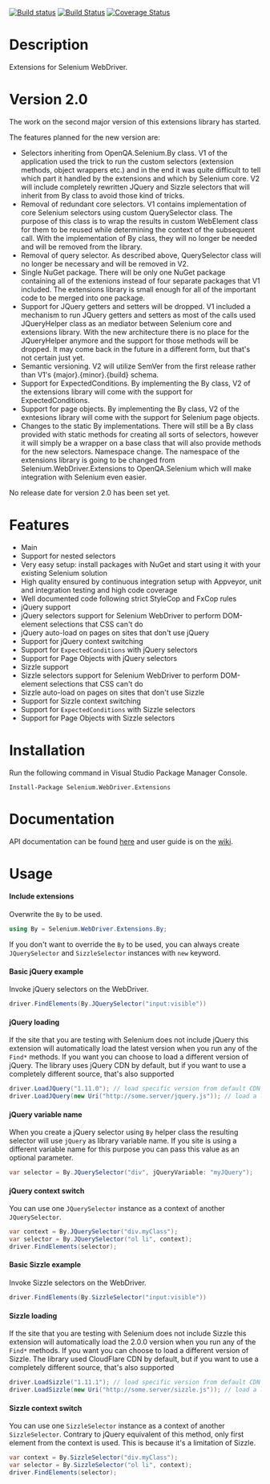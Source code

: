 [![Build status](https://ci.appveyor.com/api/projects/status/xva7kjm1lyi3fqcu)](https://ci.appveyor.com/project/RaYell/selenium-helpers)
[![Build Status](https://travis-ci.org/RaYell/selenium-webdriver-extensions.svg)](https://travis-ci.org/RaYell/selenium-webdriver-extensions)
[![Coverage Status](https://coveralls.io/repos/RaYell/selenium-webdriver-extensions/badge.svg?branch=master)](https://coveralls.io/r/RaYell/selenium-webdriver-extensions?branch=master)

# Description
Extensions for Selenium WebDriver.

# Version 2.0
The work on the second major version of this extensions library has started. 

The features planned for the new version are:
* Selectors inheriting from OpenQA.Selenium.By class. V1 of the application used the trick to run the custom selectors (extension methods, object wrappers etc.) and in the end it was quite difficult to tell which part it handled by the extensions and which by Selenium core. V2 will include completely rewritten JQuery and Sizzle selectors that will inherit from By class to avoid those kind of tricks.
* Removal of redundant core selectors. V1 contains implementation of core Selenium selectors using custom QuerySelector class. The purpose of this class is to wrap the results in custom WebElement class for them to be reused while determining the context of the subsequent call. With the implementation of By class, they will no longer be needed and will be removed from the library.
* Removal of query selector. As described above, QuerySelector class will no longer be necessary and will be removed in V2.
* Single NuGet package. There will be only one NuGet package containing all of the extenions instead of four separate packages that V1 included. The extensions library is small enough for all of the important code to be merged into one package.
* Support for JQuery getters and setters will be dropped. V1 included a mechanism to run JQuery getters and setters as most of the calls used JQueryHelper class as an mediator between Selenium core and extensions library. With the new architecture there is no place for the JQueryHelper anymore and the support for those methods will be dropped. It may come back in the future in a different form, but that's not certain just yet.
* Semantic versioning. V2 will utilize SemVer from the first release rather than V1's {major}.{minor}.{build} schema.
* Support for ExpectedConditions. By implementing the By class, V2 of the extensions library will come with the support for ExpectedConditions.
* Support for page objects. By implementing the By class, V2 of the exntesions library will come with the support for Selenium page objects.
* Changes to the static By implementations. There will still be a By class provided with static methods for creating all sorts of selectors, however it will simply be a wrapper on a base class that will also provide methods for the new selectors.
Namespace change. The namespace of the extensions library is going to be changed from Selenium.WebDriver.Extensions to OpenQA.Selenium which will make integration with Selenium even easier.

No release date for version 2.0 has been set yet.

# Features
* Main
 * Support for nested selectors
 * Very easy setup: install packages with NuGet and start using it with your existing Selenium solution
 * High quality ensured by continuous integration setup with Appveyor, unit and integration testing and high code coverage
 * Well documented code following strict StyleCop and FxCop rules
* jQuery support
 * jQuery selectors support for Selenium WebDriver to perform DOM-element selections that CSS can't do
 * jQuery auto-load on pages on sites that don't use jQuery
 * Support for jQuery context switching
 * Support for `ExpectedConditions` with jQuery selectors
 * Support for Page Objects with jQuery selectors
* Sizzle support
 * Sizzle selectors support for Selenium WebDriver to perform DOM-element selections that CSS can't do
 * Sizzle auto-load on pages on sites that don't use Sizzle
 * Support for Sizzle context switching
 * Support for `ExpectedConditions` with Sizzle selectors
 * Support for Page Objects with Sizzle selectors

# Installation
Run the following command in Visual Studio Package Manager Console.
```posh
Install-Package Selenium.WebDriver.Extensions
```

# Documentation
API documentation can be found [here](https://rayell.github.io/selenium-webdriver-extensions/api) and user guide is on the [wiki](https://github.com/RaYell/selenium-webdriver-extensions/wiki).

# Usage

#### Include extensions
Overwrite the `By` to be used.
```csharp
using By = Selenium.WebDriver.Extensions.By;
```

If you don't want to override the `By` to be used, you can always create `JQuerySelector` and `SizzleSelector` instances with `new` keyword.

#### Basic jQuery example
Invoke jQuery selectors on the WebDriver.
```csharp
driver.FindElements(By.JQuerySelector("input:visible"))
```

#### jQuery loading
If the site that you are testing with Selenium does not include jQuery this extension will automatically load the latest version when you run any of the `Find*` methods. If you want you can choose to load a different version of jQuery. The library uses jQuery CDN by default, but if you want to use a completely different source, that's also supported

```csharp
driver.LoadJQuery("1.11.0"); // load specific version from default CDN
driver.LoadJQuery(new Uri("http://some.server/jquery.js")); // load a library from other source
```

#### jQuery variable name
When you create a jQuery selector using `By` helper class the resulting selector will use `jQuery` as library variable name. If you site is using a different variable name for this purpose you can pass this value as an optional parameter.

```csharp
var selector = By.JQuerySelector("div", jQueryVariable: "myJQuery");
```

#### jQuery context switch
You can use one `JQuerySelector` instance as a context of another `JQuerySelector`.

```csharp
var context = By.JQuerySelector("div.myClass");
var selector = By.JQuerySelector("ol li", context);
driver.FindElements(selector);
```

#### Basic Sizzle example
Invoke Sizzle selectors on the WebDriver.
```csharp
driver.FindElements(By.SizzleSelector("input:visible"))
```

#### Sizzle loading
If the site that you are testing with Selenium does not include Sizzle this extension will automatically load the 2.0.0 version when you run any of the `Find*` methods. If you want you can choose to load a different version of Sizzle. The library used CloudFlare CDN by default, but if you want to use a completely different source, that's also supported

```csharp
driver.LoadSizzle("1.11.1"); // load specific version from default CDN
driver.LoadSizzle(new Uri("http://some.server/sizzle.js")); // load a library from other source
```

#### Sizzle context switch
You can use one `SizzleSelector` instance as a context of another `SizzleSelector`. Contrary to jQuery equivalent of this method, only first element from the context is used. This is because it's a limitation of Sizzle.

```csharp
var context = By.SizzleSelector("div.myClass");
var selector = By.SizzleSelector("ol li", context);
driver.FindElements(selector);
```
